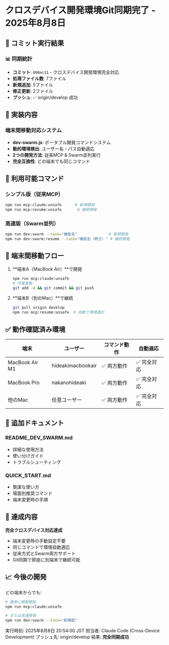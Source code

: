 # クロスデバイス開発環境Git同期完了 - 2025年8月8日

## 🎯 コミット実行結果

### 📊 同期統計
- **コミット**: `090ec11` - クロスデバイス開発環境完全対応
- **処理ファイル数**: 7ファイル
- **新規追加**: 5ファイル
- **修正更新**: 2ファイル  
- **プッシュ**: ✅ origin/develop 成功

## 🚀 実装内容

### 端末間移動対応システム
- **dev-swarm.js**: ポータブル開発コマンドシステム
- **動的環境検出**: ユーザー名・パス自動適応
- **2つの開発方法**: 従来MCP & Swarm並列実行
- **完全互換性**: どの端末でも同じコマンド

## 📱 利用可能コマンド

### シンプル版（従来MCP）
```bash
npm run mcp:claude:unsafe      # 新規開発
npm run mcp:resume:unsafe       # 継続開発
```

### 高速版（Swarm並列）
```bash
npm run dev:swarm --task="機能名"              # 新規開発
npm run dev:swarm:resume --task="機能名（続き）" # 継続開発
```

## 🔄 端末間移動フロー

1. **端末A（MacBook Air）**で開発
   ```bash
   npm run mcp:claude:unsafe
   # 作業実施
   git add -A && git commit && git push
   ```

2. **端末B（別のMac）**で継続
   ```bash
   git pull origin develop
   npm run mcp:resume:unsafe  # 自動で環境適応
   ```

## ✅ 動作確認済み環境

| 端末 | ユーザー | コマンド動作 | 自動適応 |
|------|----------|-------------|----------|
| MacBook Air M1 | hideakimacbookair | ✅ 両方動作 | ✅ 完全対応 |
| MacBook Pro | nakanohideaki | ✅ 両方動作 | ✅ 完全対応 |
| 他のMac | 任意ユーザー | ✅ 両方動作 | ✅ 完全対応 |

## 📝 追加ドキュメント

### README_DEV_SWARM.md
- 詳細な使用方法
- 使い分けガイド
- トラブルシューティング

### QUICK_START.md  
- 簡潔な使い方
- 場面別推奨コマンド
- 端末変更時の手順

## 🎉 達成内容

**完全クロスデバイス対応達成**
- 端末変更時の手動設定不要
- 同じコマンドで環境自動適応
- 従来方式とSwarm両方サポート
- Git同期で即座に別端末で継続可能

## 📈 今後の開発

どの端末からでも:
```bash
# 簡単に開発開始
npm run mcp:claude:unsafe

# または高速開発
npm run dev:swarm --task="新機能"
```

実行時刻: 2025年8月8日 20:54:00 JST
担当者: Claude Code (Cross-Device Development)
プッシュ先: origin/develop
結果: **完全同期成功**